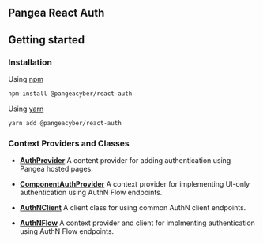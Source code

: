 ## Pangea React Auth

## Getting started

### Installation

Using [npm](https://npmjs.org/)

```bash
npm install @pangeacyber/react-auth
```

Using [yarn](https://yarnpkg.com/)

```bash
yarn add @pangeacyber/react-auth
```

### Context Providers and Classes

- **[AuthProvider](src/AuthProvider)**
  A content provider for adding authentication using Pangea hosted pages.

- **[ComponentAuthProvider](src/ComponentAuthProvider)**
  A context provider for implementing UI-only authentication using AuthN Flow endpoints.

- **[AuthNClient](src/AuthNClient)**
  A client class for using common AuthN client endpoints.

- **[AuthNFlow](src/AuthNFlow)**
  A context provider and client for implmenting authentication using AuthN Flow endpoints.

